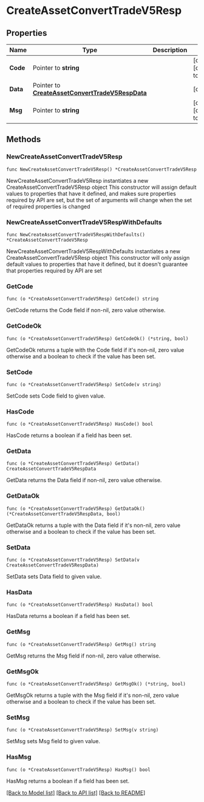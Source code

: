 # CreateAssetConvertTradeV5Resp

## Properties

Name | Type | Description | Notes
------------ | ------------- | ------------- | -------------
**Code** | Pointer to **string** |  | [optional] [default to ""]
**Data** | Pointer to [**CreateAssetConvertTradeV5RespData**](CreateAssetConvertTradeV5RespData.md) |  | [optional] 
**Msg** | Pointer to **string** |  | [optional] [default to ""]

## Methods

### NewCreateAssetConvertTradeV5Resp

`func NewCreateAssetConvertTradeV5Resp() *CreateAssetConvertTradeV5Resp`

NewCreateAssetConvertTradeV5Resp instantiates a new CreateAssetConvertTradeV5Resp object
This constructor will assign default values to properties that have it defined,
and makes sure properties required by API are set, but the set of arguments
will change when the set of required properties is changed

### NewCreateAssetConvertTradeV5RespWithDefaults

`func NewCreateAssetConvertTradeV5RespWithDefaults() *CreateAssetConvertTradeV5Resp`

NewCreateAssetConvertTradeV5RespWithDefaults instantiates a new CreateAssetConvertTradeV5Resp object
This constructor will only assign default values to properties that have it defined,
but it doesn't guarantee that properties required by API are set

### GetCode

`func (o *CreateAssetConvertTradeV5Resp) GetCode() string`

GetCode returns the Code field if non-nil, zero value otherwise.

### GetCodeOk

`func (o *CreateAssetConvertTradeV5Resp) GetCodeOk() (*string, bool)`

GetCodeOk returns a tuple with the Code field if it's non-nil, zero value otherwise
and a boolean to check if the value has been set.

### SetCode

`func (o *CreateAssetConvertTradeV5Resp) SetCode(v string)`

SetCode sets Code field to given value.

### HasCode

`func (o *CreateAssetConvertTradeV5Resp) HasCode() bool`

HasCode returns a boolean if a field has been set.

### GetData

`func (o *CreateAssetConvertTradeV5Resp) GetData() CreateAssetConvertTradeV5RespData`

GetData returns the Data field if non-nil, zero value otherwise.

### GetDataOk

`func (o *CreateAssetConvertTradeV5Resp) GetDataOk() (*CreateAssetConvertTradeV5RespData, bool)`

GetDataOk returns a tuple with the Data field if it's non-nil, zero value otherwise
and a boolean to check if the value has been set.

### SetData

`func (o *CreateAssetConvertTradeV5Resp) SetData(v CreateAssetConvertTradeV5RespData)`

SetData sets Data field to given value.

### HasData

`func (o *CreateAssetConvertTradeV5Resp) HasData() bool`

HasData returns a boolean if a field has been set.

### GetMsg

`func (o *CreateAssetConvertTradeV5Resp) GetMsg() string`

GetMsg returns the Msg field if non-nil, zero value otherwise.

### GetMsgOk

`func (o *CreateAssetConvertTradeV5Resp) GetMsgOk() (*string, bool)`

GetMsgOk returns a tuple with the Msg field if it's non-nil, zero value otherwise
and a boolean to check if the value has been set.

### SetMsg

`func (o *CreateAssetConvertTradeV5Resp) SetMsg(v string)`

SetMsg sets Msg field to given value.

### HasMsg

`func (o *CreateAssetConvertTradeV5Resp) HasMsg() bool`

HasMsg returns a boolean if a field has been set.


[[Back to Model list]](../README.md#documentation-for-models) [[Back to API list]](../README.md#documentation-for-api-endpoints) [[Back to README]](../README.md)



